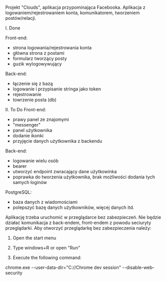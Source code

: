Projekt "Clouds", aplikacja przypominająca Facebooka. Aplikacja z logowaniem/rejestrowaniem konta, komunikatorem, tworzeniem postów/relacji.

I. Done

Front-end:
- strona logowania/rejestrowania konta
- główna strona z postami
- formularz tworzący posty
- guzik wylogowywujący

Back-end:
- łączenie się z bazą
- logowanie i przypisanie stringa jako token
- rejestrowanie
- towrzenie posta (db)

II. To Do
Front-end:
- prawy panel ze znajomymi
- "messenger"
- panel użytkownika
- dodanie ikonki
- przyjęcie danych użytkownika z backendu

Back-end:
- logowanie wielu osób
- bearer
- utworzyć endpoint zwracający dane użytkowinka
- poprawka do tworzenia użytkownika, brak możliwości dodania tych samych loginów

PostgreSQL:
- baza danych z wiadomościami
- polepszyć bazę danych użytkowników, więcej danych itd.



Aplikację trzeba uruchomić w przeglądarce bez zabezpieczeń. Nie będzie działać komunikacja z back-endem, front-endem z powodu seciuryty przeglądarki.
Aby otworzyć przeglądarkę bez zabezpieczenia należy:

1. Open the start menu

2. Type windows+R or open "Run"

3. Execute the following command:

 chrome.exe --user-data-dir="C://Chrome dev session" --disable-web-security
